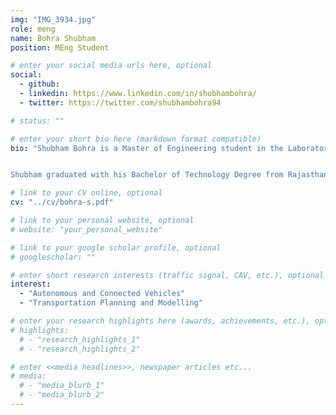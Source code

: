 ```yaml
---
img: "IMG_3934.jpg"
role: meng
name: Bohra Shubham
position: MEng Student

# enter your social media urls here, optional
social:
  - github:
  - linkedin: https://www.linkedin.com/in/shubhambohra/
  - twitter: https://twitter.com/shubhambohra94

# status: ""

# enter your short bio here (markdown format compatible)
bio: "Shubham Bohra is a Master of Engineering student in the Laboratory of Innovations in Transportation at Ryerson University supervised by [Dr. Bilal Farooq](../farooq-b). Shubham’s research investigates the adjustments required for interrupted flow by modeling these adjustments using microsimulation tool VISSIM with the co-supervision of City of Toronto. In particular, it focuses on Design Manual Adjustments for Autonomous Vehicles under varying Volumes and Market Penetration Rates


Shubham graduated with his Bachelor of Technology Degree from Rajasthan Technical University in 2016 and began his M.Eng. in Civil Engineering at Ryerson University in 2017."

# link to your CV online, optional
cv: "../cv/bohra-s.pdf"

# link to your personal website, optional
# website: "your_personal_website"

# link to your google scholar profile, optional
# googlescholar: ""

# enter short research interests (traffic signal, CAV, etc.), optional
interest:
  - "Autonomous and Connected Vehicles"
  - "Transportation Planning and Modelling"

# enter your research highlights here (awards, achievements, etc.), optional
# highlights:
  # - "research_highlights_1"
  # - "research_highlights_2"

# enter <<media headlines>>, newspaper articles etc...
# media:
  # - "media_blurb_1"
  # - "media_blurb_2"
---
```


